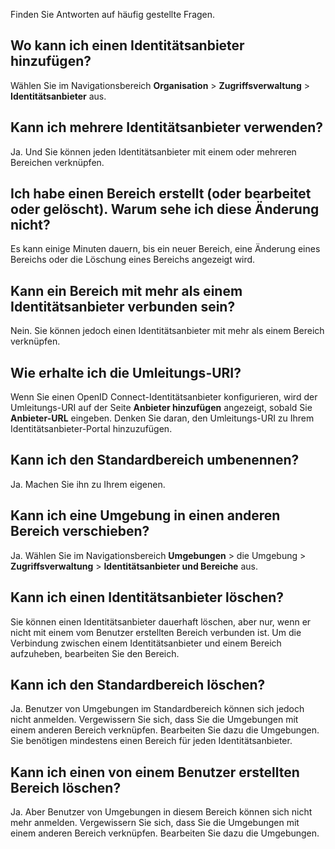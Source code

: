 Finden Sie Antworten auf häufig gestellte Fragen.

Wo kann ich einen Identitätsanbieter hinzufügen?
------------------------------------------------

Wählen Sie im Navigationsbereich **Organisation** \> **Zugriffsverwaltung** \> **Identitätsanbieter** aus.

Kann ich mehrere Identitätsanbieter verwenden?
----------------------------------------------

Ja. Und Sie können jeden Identitätsanbieter mit einem oder mehreren Bereichen verknüpfen.

Ich habe einen Bereich erstellt (oder bearbeitet oder gelöscht). Warum sehe ich diese Änderung nicht?
-----------------------------------------------------------------------------------------------------

Es kann einige Minuten dauern, bis ein neuer Bereich, eine Änderung eines Bereichs oder die Löschung eines Bereichs angezeigt wird.

Kann ein Bereich mit mehr als einem Identitätsanbieter verbunden sein?
----------------------------------------------------------------------

Nein. Sie können jedoch einen Identitätsanbieter mit mehr als einem Bereich verknüpfen.

Wie erhalte ich die Umleitungs-URI?
-----------------------------------

Wenn Sie einen OpenID Connect-Identitätsanbieter konfigurieren, wird der Umleitungs-URI auf der Seite **Anbieter hinzufügen** angezeigt, sobald Sie **Anbieter-URL** eingeben. Denken Sie daran, den Umleitungs-URI zu Ihrem Identitätsanbieter-Portal hinzuzufügen.

Kann ich den Standardbereich umbenennen?
----------------------------------------

Ja. Machen Sie ihn zu Ihrem eigenen.

Kann ich eine Umgebung in einen anderen Bereich verschieben?
------------------------------------------------------------

Ja. Wählen Sie im Navigationsbereich **Umgebungen** \> die Umgebung \> **Zugriffsverwaltung** \> **Identitätsanbieter und Bereiche** aus.

Kann ich einen Identitätsanbieter löschen?
------------------------------------------

Sie können einen Identitätsanbieter dauerhaft löschen, aber nur, wenn er nicht mit einem vom Benutzer erstellten Bereich verbunden ist. Um die Verbindung zwischen einem Identitätsanbieter und einem Bereich aufzuheben, bearbeiten Sie den Bereich.

Kann ich den Standardbereich löschen?
-------------------------------------

Ja. Benutzer von Umgebungen im Standardbereich können sich jedoch nicht anmelden. Vergewissern Sie sich, dass Sie die Umgebungen mit einem anderen Bereich verknüpfen. Bearbeiten Sie dazu die Umgebungen. Sie benötigen mindestens einen Bereich für jeden Identitätsanbieter.

Kann ich einen von einem Benutzer erstellten Bereich löschen?
-------------------------------------------------------------

Ja. Aber Benutzer von Umgebungen in diesem Bereich können sich nicht mehr anmelden. Vergewissern Sie sich, dass Sie die Umgebungen mit einem anderen Bereich verknüpfen. Bearbeiten Sie dazu die Umgebungen.
